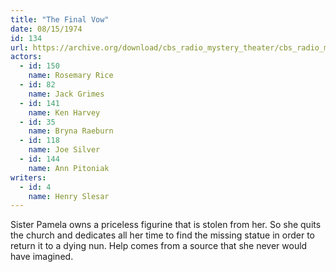 ```yaml
---
title: "The Final Vow"
date: 08/15/1974
id: 134
url: https://archive.org/download/cbs_radio_mystery_theater/cbs_radio_mystery_theater-0101-0150.zip/cbs_radio_mystery_theater-0101-0150%2Fcbsrmt_0134_the_final_vow.mp3
actors:  
  - id: 150
    name: Rosemary Rice  
  - id: 82
    name: Jack Grimes  
  - id: 141
    name: Ken Harvey  
  - id: 35
    name: Bryna Raeburn  
  - id: 118
    name: Joe Silver  
  - id: 144
    name: Ann Pitoniak
writers:  
  - id: 4
    name: Henry Slesar
---
```

Sister Pamela owns a priceless figurine that is stolen from her. So she quits the church and dedicates all her time to find the missing statue in order to return it to a dying nun. Help comes from a source that she never would have imagined.